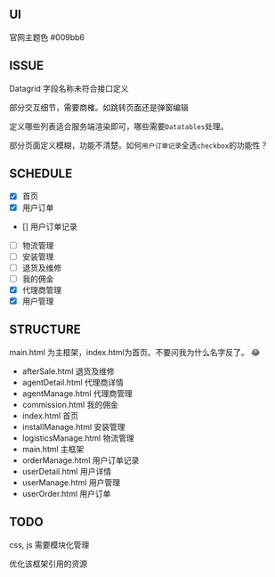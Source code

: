 ## UI
官网主题色 #009bb6

## ISSUE
Datagrid 字段名称未符合接口定义

部分交互细节，需要商榷。如跳转页面还是弹窗编辑

定义哪些列表适合服务端渲染即可，哪些需要`Datatables`处理。

部分页面定义模糊，功能不清楚。如何`用户订单记录`全选`checkbox`的功能性？
## SCHEDULE
- [x] 首页
- [x] 用户订单
- [] 用户订单记录
- [ ] 物流管理
- [ ] 安装管理
- [ ] 退货及维修
- [ ] 我的佣金
- [x] 代理商管理
- [x] 用户管理

## STRUCTURE

main.html 为主框架，index.html为首页。不要问我为什么名字反了。 :joy:

- afterSale.html 退货及维修
- agentDetail.html 代理商详情
- agentManage.html 代理商管理
- commission.html 我的佣金
- index.html 首页
- installManage.html 安装管理
- logisticsManage.html 物流管理
- main.html 主框架
- orderManage.html 用户订单记录
- userDetail.html 用户详情
- userManage.html 用户管理
- userOrder.html 用户订单

## TODO

css, js 需要模块化管理

优化该框架引用的资源
